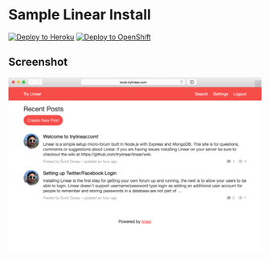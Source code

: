 # Sample Linear Install

[![Deploy to Heroku](https://www.herokucdn.com/deploy/button.svg)](https://heroku.com/deploy?template=https://github.com/trylinear/sample-linear-install/tree/master) [![Deploy to OpenShift](http://i.imgur.com/CaEeNHC.png)](https://openshift.redhat.com/app/console/application_types/custom?name=sample-linear-install&initial_git_url=https://github.com/trylinear/sample-linear-install.git&initial_git_branch=openshift&cartridges[]=nodejs-0.10&cartridges[]=mongodb-2.4)

## Screenshot

![](screenshot.png)
